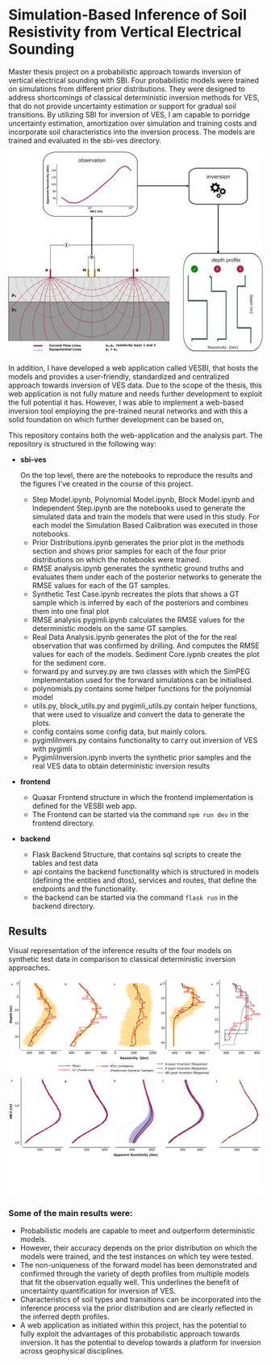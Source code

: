# Simulation-Based Inference of Soil Resistivity from Vertical Electrical Sounding

Master thesis project on a probabilistic approach towards inversion of vertical electrical sounding with SBI.
Four probabilistic models were trained on simulations from different prior distributions.
They were designed to address shortcomings of classical deterministic inversion methods for VES, that do not provide
uncertainty estimation or support for gradual soil transitions.
By utilizing SBI for inversion of VES, I am capable to porridge uncertainty estimation, amortization over simulation and
training costs and incorporate soil characteristics into the inversion process.
The models are trained and evaluated in the sbi-ves directory.


<img src="final figures/experimental setup.png" style="zoom: 80%;" />



In addition, I have developed a web application called VESBI, that hosts the models and provides a user-friendly,
standardized and centralized approach towards inversion of VES data.
Due to the scope of the thesis, this web application is not fully mature and needs further development to exploit the
full potential it has. However, I was able to implement a web-based inversion tool employing the pre-trained neural
networks and with this a solid foundation on which further development can be based on,

This repository contains both the web-application and the analysis part.
The repository is structured in the following way:

- **sbi-ves**

  On the top level, there are the notebooks to reproduce the results and the figures I've created in the course of this
  project.
    - Step Model.ipynb, Polynomial Model.ipynb, Block Model.ipynb and Independent Step.ipynb are the notebooks used to
      generate the simulated data and train the models that were used in this study. For each model the Simulation Based
      Calibration was executed in those notebooks.
    - Prior Distributions.ipynb generates the prior plot in the methods section and shows prior samples for each of the
      four prior distributions on which the notebooks were trained.
    - RMSE analysis.ipynb generates the synthetic ground truths and evaluates them under each of the posterior networks
      to generate the RMSE values for each of the GT samples.
    - Synthetic Test Case.ipynb recreates the plots that shows a GT sample which is inferred by each of the posteriors
      and combines them into one final plot
    - RMSE analysis pygimli.ipynb calculates the RMSE values for the deterministic models on the same GT samples.
    - Real Data Analysis.ipynb generates the plot of the for the real observation that was confirmed by drilling. And
      computes the RMSE values for each of the models.
      Sediment Core.iypnb creates the plot for the sediment core.
    - forward.py and survey.py are two classes with which the SimPEG implementation used for the forward simulations can
      be initialised.
    - polynomials.py contains some helper functions for the polynomial model
    - utils.py, block_utils.py and pygimli_utils.py contain helper functions, that were used to visualize and convert
      the data to generate the plots.
    - config contains some config data, but mainly colors.
    - pygimliInvers.py contains functionality to carry out inversion of VES with pygimli
    - PygimliInversion.ipynb inverts the synthetic prior samples and the real VES data to obtain deterministic inversion
      results


- **frontend**
    - Quasar Frontend structure in which the frontend implementation is defined for the VESBI web app.
    - The Frontend can be started via the command `npm run dev` in the frontend directory.

- **backend**

    - Flask Backend Structure, that contains sql scripts to create the tables and test data
    - api contains the backend functionality which is structured in models (defining the entities and dtos), services
      and routes, that define the endpoints and the functionality.
    - the backend can be started via the command `flask run` in the backend directory.

## Results

Visual representation of the inference results of the four models on synthetic test data in comparison to classical
deterministic inversion approaches.

<img src="final figures/synth_data_gt_step_all_posteriors.png" style="zoom: 80%;" />

### Some of the main results were:

- Probabilistic models are capable to meet and outperform deterministic models.
- However, their accuracy depends on the prior distribution on which the models were trained, and the test instances on
  which tey were tested.
- The non-uniqueness of the forward model has been demonstrated and confirmed through the variety of depth profiles from
  multiple models that fit the observation equally well. This underlines the benefit of uncertainty quantification for
  inversion of VES.
- Characteristics of soil types and transitions can be incorporated into the inference process via the prior
  distribution and are clearly reflected in the inferred depth profiles.
- A web application as initiated within this project, has the potential to fully exploit the advantages of this
  probabilistic approach towards inversion. It has the potential to develop towards a platform for inversion across
  geophysical disciplines. 




